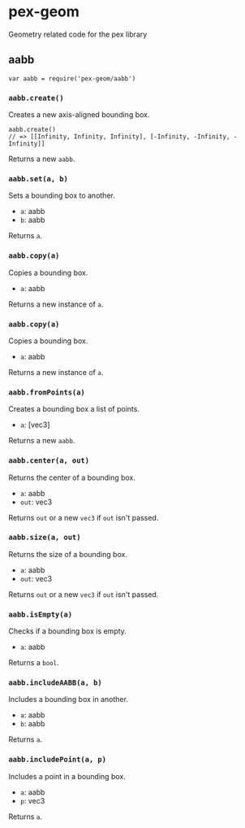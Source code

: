 # pex-geom

Geometry related code for the pex library

## aabb

`var aabb = require('pex-geom/aabb')`

### `aabb.create()`
Creates a new axis-aligned bounding box.
```
aabb.create()
// => [[Infinity, Infinity, Infinity], [-Infinity, -Infinity, -Infinity]]
```
Returns a new `aabb`.

### `aabb.set(a, b)`
Sets a bounding box to another.

- `a`: aabb
- `b`: aabb

Returns `a`.

### `aabb.copy(a)`
Copies a bounding box.

- `a`: aabb

Returns a new instance of `a`.

### `aabb.copy(a)`
Copies a bounding box.

- `a`: aabb

Returns a new instance of `a`.

### `aabb.fromPoints(a)`
Creates a bounding box a list of points.

- `a`: [vec3]

Returns a new `aabb`.

### `aabb.center(a, out)`
Returns the center of a bounding box.

- `a`: aabb
- `out`: vec3

Returns `out` or a new `vec3` if `out` isn't passed.

### `aabb.size(a, out)`
Returns the size of a bounding box.

- `a`: aabb
- `out`: vec3

Returns `out` or a new `vec3` if `out` isn't passed.

### `aabb.isEmpty(a)`
Checks if a bounding box is empty.

- `a`: aabb

Returns a `bool`.

### `aabb.includeAABB(a, b)`
Includes a bounding box in another.

- `a`: aabb
- `b`: aabb

Returns `a`.

### `aabb.includePoint(a, p)`
Includes a point in a bounding box.

- `a`: aabb
- `p`: vec3

Returns `a`.
